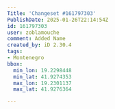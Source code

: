 ```yaml
---
Title: 'Changeset #161797303'
PublishDate: 2025-01-26T22:14:54Z
id: 161797303
user: zoblamouche
comment: Added Name
created_by: iD 2.30.4
tags:
- Montenegro
bbox:
  min_lon: 19.2298448
  min_lat: 41.9274353
  max_lon: 19.2301137
  max_lat: 41.9276364

---
```

